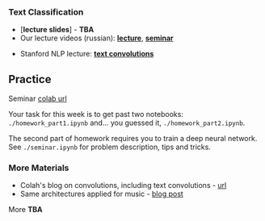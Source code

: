 ### Text Classification
- [__lecture slides__] - __TBA__
- Our lecture videos (russian): [__lecture__](https://yadi.sk/i/6HQc8122IL0fIQ), [__seminar__](https://yadi.sk/i/xRwCZEzp0DkL4g)
* Stanford NLP lecture: [__text convolutions__](https://www.youtube.com/watch?v=nzSPZyjGlWI)

## Practice

Seminar [colab url](https://colab.research.google.com/github/yandexdataschool/nlp_course/blob/2020/week02_classification/seminar.ipynb)

Your task for this week is to get past two notebooks: `./homework_part1.ipynb` and... you guessed it, `./homework_part2.ipynb`. 

The second part of homework requires you to train a deep neural network. See `./seminar.ipynb` for problem description, tips and tricks.


### More Materials
* Colah's blog on convolutions, including text convolutions - [url](http://colah.github.io/posts/2014-07-Understanding-Convolutions/)
* Same architectures applied for music - [blog post](http://benanne.github.io/2014/08/05/spotify-cnns.html)

More __TBA__
